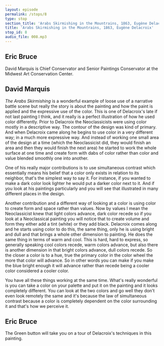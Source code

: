 ```yaml
---
layout: episode
permalink: /stops/8
type: stop
section_title: 'Arabs Skirmishing in the Mountrains, 1863, Eugène Delacroix'
title: 'Arabs Skirmishing in the Mountrains, 1863, Eugène Delacroix'
stop_id: 8
audio_file: 008.mp3
---
```


## Eric Bruce

David Marquis is Chief Conservator and Senior Paintings Conservator at the Midwest Art Conservation Center.

## David Marquis

_The Arabs Skirmishing_ is a wonderful example of loose use of a narrative battle scene but really the story is about the painting and how the paint is applied and the expressive use of the color.  This is one of Delacroix's late if not last painting I think, and it really is a perfect illustration of how he used color differently.  Prior to Delacroix the Neoclassicists were using color mostly in a descriptive way.  The contour of the design was kind of primary.  And when Delacroix came along he begins to use color in a very different way; in a much more expressive way.  And instead of working one small area of the design at a time (which the Neoclassicist did, they would finish an area and then they would finish the next area) he started to work the whole surface at one time and create form with dabs of color rather than color and value blended smoothly one into another.

One of his really major contributions is to use simultaneous contrast which essentially means his belief that a color only exists in relation to its neighbor, that's the simplest way to say it.  For instance, if you wanted to make a dark color look lighter he would put a darker color next to it.  And if you look at his paintings particularly and you will see that illustrated in many different places in the design.

Another contribution and a different way of looking at a color is using color to create form and space rather than values.  Now by values I mean the Neoclassicist knew that light colors advance, dark color recede so if you look at a Neoclassical painting you will notice that to create volume and form they either add a tint (white) or they add black. Delacroix comes along and he starts using color to do this, the same thing, only he is using bright and dull and that brings a whole other dimension to painting.  He does the same thing in terms of warm and cool.  This is hard, hard to express, so generally speaking cool colors recede, warm colors advance, but also there is another dimension in that bright colors advance, dull colors recede.  So the closer a color is to a hue, true the primary color in the color wheel the more that color will advance.  So in other words you can make if you make the blue bright enough it will advance rather than recede being a cooler color considered a cooler color.

You have all these things working at the same time. What's really wonderful is you can take a color on your palette and put it on the painting and it looks completely different.  You can look at the two colors and go well they don't even look remotely the same and it's because the law of simultaneous contrast because a color is completely dependent on the color surrounding it and that's how we perceive it.

## Eric Bruce

The Green button will take you on a tour of Delacroix's techniques in this painting.
